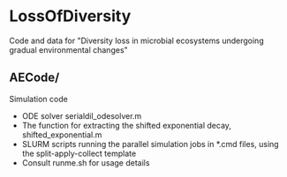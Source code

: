 # LossOfDiversity
Code and data for "Diversity loss in microbial ecosystems undergoing gradual environmental changes"

## AECode/
Simulation code

* ODE solver serialdil_odesolver.m
* The function for extracting the shifted exponential decay, shifted_exponential.m
* SLURM scripts running the parallel simulation jobs in *.cmd files, using the split-apply-collect template
* Consult runme.sh for usage details
